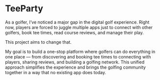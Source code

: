 # TeeParty

As a golfer, I’ve noticed a major gap in the digital golf experience. Right now, players are forced to juggle multiple apps just to connect with other golfers, book tee times, read course reviews, and manage their play.

This project aims to change that.

My goal is to build a one-stop platform where golfers can do everything in one place — from discovering and booking tee times to connecting with players, sharing reviews, and building a golfing network. This unified approach simplifies the experience and brings the golfing community together in a way that no existing app does today.